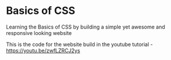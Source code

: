# Basics of CSS
Learning the Basics of CSS by building a simple yet awesome and responsive looking website

This is the code for the website build in the youtube tutorial - https://youtu.be/zwfLZRCJ2ys
